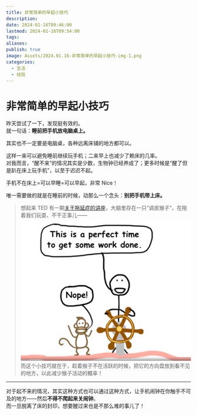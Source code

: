 ```yaml
---  
title: 非常简单的早起小技巧  
description:   
date: 2024-01-16T09:46:00  
lastmod: 2024-01-16T09:54:00  
tags:  
aliases:   
publish: true  
image: Assets/2024.01.16-非常简单的早起小技巧-img-1.png  
categories:  
  - 生活  
  - 经验  
---  
```

# 非常简单的早起小技巧  
  
昨天尝试了一下，发现挺有效的。  
就一句话：**睡前把手机放电脑桌上。**  
  
其实也不一定要是电脑桌，各种远离床铺的地方都可以。  
  
这样一来可以避免睡前继续玩手机；二来早上也减少了赖床的几率。  
对我而言，“醒不来”的情况其实是少数，生物钟已经养成了；更多时候是“醒了但是趴在床上玩手机”，以至于迟迟不起。  
  
手机不在床上=可以早睡=可以早起，非常 Nice！  
  
唯一需要做的就是在睡前的时候，动那么一个念头：**别把手机带上床。**  
  
> 想起来 TED 有一期[关于拖延症的讲座](https://www.ted.com/talks/tim_urban_inside_the_mind_of_a_master_procrastinator?language=zh-cn)，大脑里存在一只“调皮猴子”，在拖着我们玩耍、不干正事儿——  
> ![](Assets/2024.01.16-非常简单的早起小技巧-img-1.png)  
> 而这个小技巧就在于，趁着猴子不在活跃的时候，把它的方向盘放到看不见的地方，以此减少猴子活动的概率！  
  
---  
  
对于起不来的情况，其实这种方式也可以通过这种方式，让手机闹钟在你触手不可及的地方——然后**不得不爬起来关闹钟**。  
而一旦脱离了床的封印，想要醒过来也是不那么难的事儿了！  
  
